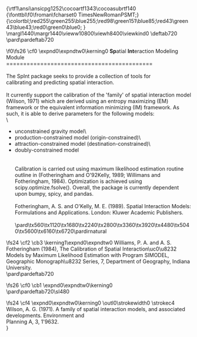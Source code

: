 {\rtf1\ansi\ansicpg1252\cocoartf1343\cocoasubrtf140
{\fonttbl\f0\froman\fcharset0 TimesNewRomanPSMT;}
{\colortbl;\red255\green255\blue255;\red98\green151\blue85;\red43\green43\blue43;\red0\green0\blue0;
}
\margl1440\margr1440\vieww10800\viewh8400\viewkind0
\deftab720
\pard\pardeftab720

\f0\fs26 \cf0 \expnd0\expndtw0\kerning0
**Sp**atial **Int**eraction Modeling Module\
===========================================\
\
The SpInt package seeks to provide a collection of tools for\
calibrating and predicting spatial interaction.\
\
It currently support the calibration of the 'family' of spatial interaction model (Wilson, 1971) which are derived using an entropy maximizing (EM) framework or the equivalent information minimizing (IM) framework. As such, it is able to derive parameters for the following models:\
\
- unconstrained gravity model\
- production-constrained model (origin-constrained)\
- attraction-constrained model (destination-constrained)\
- doubly-constrained model\
\
\
Calibration is carried out using maximum likelihood estimation routine outline in (Fotheringham and O\'92Kelly, 1989; Willimans and Fotheringham, 1984). Optimization is achieved using scipy.optimize.fsolve(). Overall, the package is currently dependent upon bumpy, spicy, and pandas.\
\
Fotheringham, A. S. and O'Kelly, M. E. (1989). Spatial Interaction Models: Formulations and Applications. London: Kluwer Academic Publishers.\
\
\pard\tx560\tx1120\tx1680\tx2240\tx2800\tx3360\tx3920\tx4480\tx5040\tx5600\tx6160\tx6720\pardirnatural

\fs24 \cf2 \cb3 \kerning1\expnd0\expndtw0 Williams, P. A. and A. S. Fotheringham (1984), The Calibration of Spatial Interaction\uc0\u8232  Models by Maximum Likelihood Estimation with Program SIMODEL, Geographic Monograph\u8232  Series, 7, Department of Geography, Indiana University.\
\pard\pardeftab720

\fs26 \cf0 \cb1 \expnd0\expndtw0\kerning0
\
\pard\pardeftab720\sl480

\fs24 \cf4 \expnd0\expndtw0\kerning0
\outl0\strokewidth0 \strokec4 Wilson, A. G. (1971). A family of spatial interaction models, and associated developments. Environment and\
Planning A, 3, 1\'9632.\
}